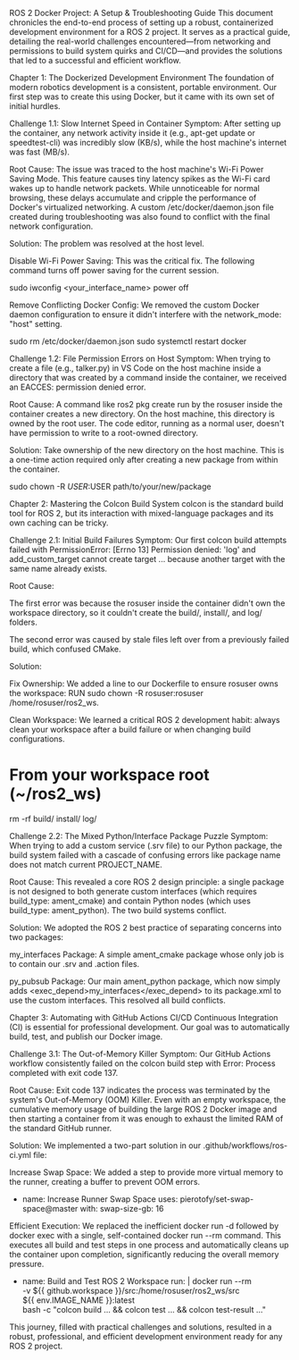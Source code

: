 ROS 2 Docker Project: A Setup & Troubleshooting Guide
This document chronicles the end-to-end process of setting up a robust, containerized development environment for a ROS 2 project. It serves as a practical guide, detailing the real-world challenges encountered—from networking and permissions to build system quirks and CI/CD—and provides the solutions that led to a successful and efficient workflow.

Chapter 1: The Dockerized Development Environment
The foundation of modern robotics development is a consistent, portable environment. Our first step was to create this using Docker, but it came with its own set of initial hurdles.

Challenge 1.1: Slow Internet Speed in Container
Symptom: After setting up the container, any network activity inside it (e.g., apt-get update or speedtest-cli) was incredibly slow (KB/s), while the host machine's internet was fast (MB/s).

Root Cause: The issue was traced to the host machine's Wi-Fi Power Saving Mode. This feature causes tiny latency spikes as the Wi-Fi card wakes up to handle network packets. While unnoticeable for normal browsing, these delays accumulate and cripple the performance of Docker's virtualized networking. A custom /etc/docker/daemon.json file created during troubleshooting was also found to conflict with the final network configuration.

Solution: The problem was resolved at the host level.

Disable Wi-Fi Power Saving: This was the critical fix. The following command turns off power saving for the current session.

sudo iwconfig <your_interface_name> power off

Remove Conflicting Docker Config: We removed the custom Docker daemon configuration to ensure it didn't interfere with the network_mode: "host" setting.

sudo rm /etc/docker/daemon.json
sudo systemctl restart docker

Challenge 1.2: File Permission Errors on Host
Symptom: When trying to create a file (e.g., talker.py) in VS Code on the host machine inside a directory that was created by a command inside the container, we received an EACCES: permission denied error.

Root Cause: A command like ros2 pkg create run by the rosuser inside the container creates a new directory. On the host machine, this directory is owned by the root user. The code editor, running as a normal user, doesn't have permission to write to a root-owned directory.

Solution: Take ownership of the new directory on the host machine. This is a one-time action required only after creating a new package from within the container.

sudo chown -R $USER:$USER path/to/your/new/package

Chapter 2: Mastering the Colcon Build System
colcon is the standard build tool for ROS 2, but its interaction with mixed-language packages and its own caching can be tricky.

Challenge 2.1: Initial Build Failures
Symptom: Our first colcon build attempts failed with PermissionError: [Errno 13] Permission denied: 'log' and add_custom_target cannot create target ... because another target with the same name already exists.

Root Cause:

The first error was because the rosuser inside the container didn't own the workspace directory, so it couldn't create the build/, install/, and log/ folders.

The second error was caused by stale files left over from a previously failed build, which confused CMake.

Solution:

Fix Ownership: We added a line to our Dockerfile to ensure rosuser owns the workspace: RUN sudo chown -R rosuser:rosuser /home/rosuser/ros2_ws.

Clean Workspace: We learned a critical ROS 2 development habit: always clean your workspace after a build failure or when changing build configurations.

# From your workspace root (~/ros2_ws)
rm -rf build/ install/ log/

Challenge 2.2: The Mixed Python/Interface Package Puzzle
Symptom: When trying to add a custom service (.srv file) to our Python package, the build system failed with a cascade of confusing errors like package name does not match current PROJECT_NAME.

Root Cause: This revealed a core ROS 2 design principle: a single package is not designed to both generate custom interfaces (which requires build_type: ament_cmake) and contain Python nodes (which uses build_type: ament_python). The two build systems conflict.

Solution: We adopted the ROS 2 best practice of separating concerns into two packages:

my_interfaces Package: A simple ament_cmake package whose only job is to contain our .srv and .action files.

py_pubsub Package: Our main ament_python package, which now simply adds <exec_depend>my_interfaces</exec_depend> to its package.xml to use the custom interfaces. This resolved all build conflicts.

Chapter 3: Automating with GitHub Actions CI/CD
Continuous Integration (CI) is essential for professional development. Our goal was to automatically build, test, and publish our Docker image.

Challenge 3.1: The Out-of-Memory Killer
Symptom: Our GitHub Actions workflow consistently failed on the colcon build step with Error: Process completed with exit code 137.

Root Cause: Exit code 137 indicates the process was terminated by the system's Out-of-Memory (OOM) Killer. Even with an empty workspace, the cumulative memory usage of building the large ROS 2 Docker image and then starting a container from it was enough to exhaust the limited RAM of the standard GitHub runner.

Solution: We implemented a two-part solution in our .github/workflows/ros-ci.yml file:

Increase Swap Space: We added a step to provide more virtual memory to the runner, creating a buffer to prevent OOM errors.

- name: Increase Runner Swap Space
  uses: pierotofy/set-swap-space@master
  with:
    swap-size-gb: 16

Efficient Execution: We replaced the inefficient docker run -d followed by docker exec with a single, self-contained docker run --rm command. This executes all build and test steps in one process and automatically cleans up the container upon completion, significantly reducing the overall memory pressure.

- name: Build and Test ROS 2 Workspace
  run: |
    docker run --rm \
      -v ${{ github.workspace }}/src:/home/rosuser/ros2_ws/src \
      ${{ env.IMAGE_NAME }}:latest \
      bash -c "colcon build ... && colcon test ... && colcon test-result ..."

This journey, filled with practical challenges and solutions, resulted in a robust, professional, and efficient development environment ready for any ROS 2 project.